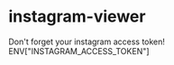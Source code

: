 instagram-viewer
================

Don't forget your instagram access token! ENV["INSTAGRAM_ACCESS_TOKEN"]
